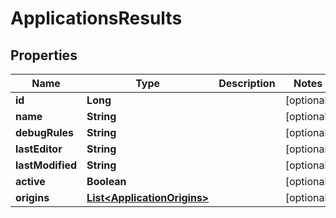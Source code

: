 

# ApplicationsResults


## Properties

| Name | Type | Description | Notes |
|------------ | ------------- | ------------- | -------------|
|**id** | **Long** |  |  [optional] |
|**name** | **String** |  |  [optional] |
|**debugRules** | **String** |  |  [optional] |
|**lastEditor** | **String** |  |  [optional] |
|**lastModified** | **String** |  |  [optional] |
|**active** | **Boolean** |  |  [optional] |
|**origins** | [**List&lt;ApplicationOrigins&gt;**](ApplicationOrigins.md) |  |  [optional] |



